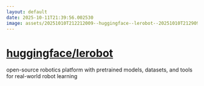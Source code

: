 ```yaml
---
layout: default
date: 2025-10-11T21:39:56.002530
image: assets/20251010T212212009--huggingface--lerobot--20251010T212909077--cropped.png
---
```


# [huggingface/lerobot](https://github.com/huggingface/lerobot)

open-source robotics platform with pretrained models, datasets, and tools for real-world robot learning
